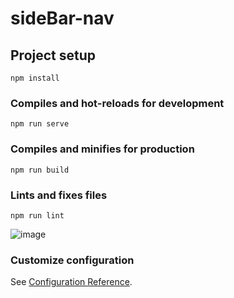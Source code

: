 # sideBar-nav

## Project setup
```
npm install
```

### Compiles and hot-reloads for development
```
npm run serve
```

### Compiles and minifies for production
```
npm run build
```

### Lints and fixes files
```
npm run lint
```
![image](https://user-images.githubusercontent.com/60567043/144421037-8f70af9d-e7ca-4459-a621-fe371193dcec.png)

### Customize configuration
See [Configuration Reference](https://cli.vuejs.org/config/).
